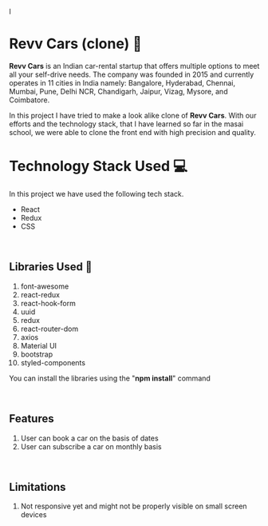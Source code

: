 l<link rel="stylesheet" href="https://cdn.jsdelivr.net/gh/devicons/devicon@master/devicon.min.css">

# Revv Cars (clone) 🚗

**Revv Cars** is an Indian car-rental startup that offers multiple options to meet all your self-drive needs. The company was founded in 2015 and currently operates in 11 cities in India namely: Bangalore, Hyderabad, Chennai, Mumbai, Pune, Delhi NCR, Chandigarh, Jaipur, Vizag, Mysore, and Coimbatore.

In this project I have tried to make a look alike clone of **Revv Cars**. With our efforts and the technology stack, that I have learned so far in the masai school, we were able to clone the front end with high precision and quality.

# Technology Stack Used 💻

In this project we have used the following tech stack.

- React <i class="devicon-react-plain colored"></i>
- Redux <i class="devicon-redux-plain colored"></i>
- CSS <i class="devicon-css3-plain colored"></i>


<br>

## Libraries Used 🌟

1. font-awesome
2. react-redux
3. react-hook-form
4. uuid
5. redux
6. react-router-dom
7. axios
8. Material UI
9. bootstrap
10. styled-components

You can install the libraries using the "**npm install**" command
<br>





<br>



## Features

1. User can book a car on the basis of dates
2. User can subscribe a car on monthly basis

<br>

## Limitations

1. Not responsive yet and might not be properly visible on small screen devices

<br>

